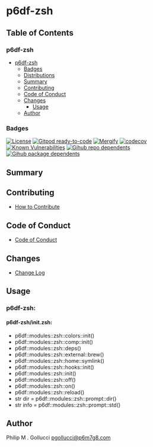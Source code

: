 # p6df-zsh

## Table of Contents


### p6df-zsh
- [p6df-zsh](#p6df-zsh)
  - [Badges](#badges)
  - [Distributions](#distributions)
  - [Summary](#summary)
  - [Contributing](#contributing)
  - [Code of Conduct](#code-of-conduct)
  - [Changes](#changes)
    - [Usage](#usage)
  - [Author](#author)

### Badges

[![License](https://img.shields.io/badge/License-Apache%202.0-yellowgreen.svg)](https://opensource.org/licenses/Apache-2.0)
[![Gitpod ready-to-code](https://img.shields.io/badge/Gitpod-ready--to--code-blue?logo=gitpod)](https://gitpod.io/#https://github.com/p6m7g8/p6df-zsh)
[![Mergify](https://img.shields.io/endpoint.svg?url=https://gh.mergify.io/badges/p6m7g8/p6df-zsh/&style=flat)](https://mergify.io)
[![codecov](https://codecov.io/gh/p6m7g8/p6df-zsh/branch/master/graph/badge.svg?token=14Yj1fZbew)](https://codecov.io/gh/p6m7g8/p6df-zsh)
[![Known Vulnerabilities](https://snyk.io/test/github/p6m7g8/p6df-zsh/badge.svg?targetFile=package.json)](https://snyk.io/test/github/p6m7g8/p6df-zsh?targetFile=package.json)
[![Gihub repo dependents](https://badgen.net/github/dependents-repo/p6m7g8/p6df-zsh)](https://github.com/p6m7g8/p6df-zsh/network/dependents?dependent_type=REPOSITORY)
[![Gihub package dependents](https://badgen.net/github/dependents-pkg/p6m7g8/p6df-zsh)](https://github.com/p6m7g8/p6df-zsh/network/dependents?dependent_type=PACKAGE)

## Summary

## Contributing

- [How to Contribute](CONTRIBUTING.md)

## Code of Conduct

- [Code of Conduct](https://github.com/p6m7g8/.github/blob/master/CODE_OF_CONDUCT.md)

## Changes

- [Change Log](CHANGELOG.md)

## Usage

### p6df-zsh:

#### p6df-zsh/init.zsh:

- p6df::modules::zsh::colors::init()
- p6df::modules::zsh::comp::init()
- p6df::modules::zsh::deps()
- p6df::modules::zsh::external::brew()
- p6df::modules::zsh::home::symlink()
- p6df::modules::zsh::hooks::init()
- p6df::modules::zsh::init()
- p6df::modules::zsh::off()
- p6df::modules::zsh::on()
- p6df::modules::zsh::reload()
- str dir = p6df::modules::zsh::prompt::dir()
- str info = p6df::modules::zsh::prompt::std()


## Author

Philip M . Gollucci <pgollucci@p6m7g8.com>
